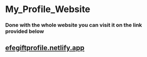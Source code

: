 # My_Profile_Website

### Done with the whole website you can visit it on the link provided below

## <a href="https://efegiftprofile.netlify.app/">efegiftprofile.netlify.app</a>